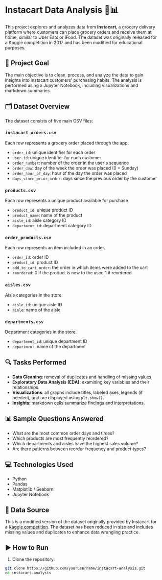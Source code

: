 # Instacart Data Analysis 🛒📊

This project explores and analyzes data from **Instacart**, a grocery delivery platform where customers can place grocery orders and receive them at home, similar to Uber Eats or iFood. The dataset was originally released for a Kaggle competition in 2017 and has been modified for educational purposes.

## 🧠 Project Goal

The main objective is to clean, process, and analyze the data to gain insights into Instacart customers' purchasing habits. The analysis is performed using a Jupyter Notebook, including visualizations and markdown summaries.

## 🗂️ Dataset Overview

The dataset consists of five main CSV files:

### `instacart_orders.csv`
Each row represents a grocery order placed through the app.
- `order_id`: unique identifier for each order
- `user_id`: unique identifier for each customer
- `order_number`: number of the order in the user's sequence
- `order_dow`: day of the week the order was placed (0 = Sunday)
- `order_hour_of_day`: hour of the day the order was placed
- `days_since_prior_order`: days since the previous order by the customer

### `products.csv`
Each row represents a unique product available for purchase.
- `product_id`: unique product ID
- `product_name`: name of the product
- `aisle_id`: aisle category ID
- `department_id`: department category ID

### `order_products.csv`
Each row represents an item included in an order.
- `order_id`: order ID
- `product_id`: product ID
- `add_to_cart_order`: the order in which items were added to the cart
- `reordered`: 0 if the product is new to the user, 1 if reordered

### `aisles.csv`
Aisle categories in the store.
- `aisle_id`: unique aisle ID
- `aisle`: name of the aisle

### `departments.csv`
Department categories in the store.
- `department_id`: unique department ID
- `department`: name of the department

## 🔍 Tasks Performed

- **Data Cleaning**: removal of duplicates and handling of missing values.
- **Exploratory Data Analysis (EDA)**: examining key variables and their relationships.
- **Visualizations**: all graphs include titles, labeled axes, legends (if needed), and are displayed using `plt.show()`.
- **Insights**: markdown cells summarize findings and interpretations.

## 📊 Sample Questions Answered

- What are the most common order days and times?
- Which products are most frequently reordered?
- Which departments and aisles have the highest sales volume?
- Are there patterns between reorder frequency and product types?

## 💻 Technologies Used

- Python
- Pandas
- Matplotlib / Seaborn
- Jupyter Notebook

## 📎 Data Source

This is a modified version of the dataset originally provided by Instacart for a [Kaggle competition](https://www.kaggle.com/competitions/instacart-market-basket-analysis). The dataset has been reduced in size and includes missing values and duplicates to enhance data wrangling practice.

## ▶️ How to Run

1. Clone the repository:
```bash
git clone https://github.com/yourusername/instacart-analysis.git
cd instacart-analysis
